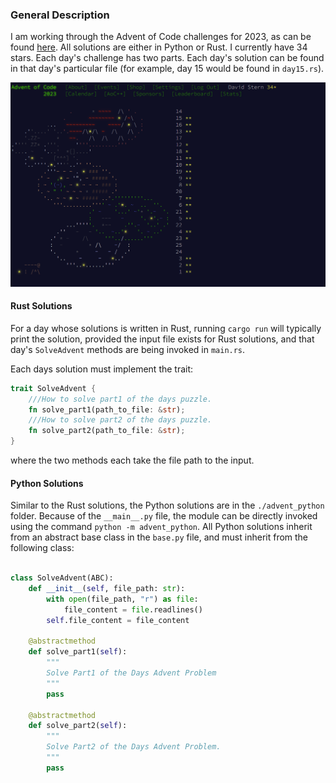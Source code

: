 ### General Description

I am working through the Advent of Code challenges for 2023, as can be found [here](https://adventofcode.com/2023). All solutions are either in Python or Rust. I currently have 34 stars. Each day's challenge has two parts. Each day's solution can be found in that day's particular file (for example, day 15 would be found in `day15.rs`).

![Latest Dashboard](./advent_dashboard.png)

#### Rust Solutions

For a day whose solutions is written in Rust, running `cargo run` will typically print the solution, provided the input file exists for Rust solutions, and that day's `SolveAdvent` methods are being invoked in `main.rs`.

Each days solution must implement the trait:

```Rust
trait SolveAdvent {
    ///How to solve part1 of the days puzzle.
    fn solve_part1(path_to_file: &str);
    ///How to solve part2 of the days puzzle.
    fn solve_part2(path_to_file: &str);
}
```

where the two methods each take the file path to the input.

#### Python Solutions

Similar to the Rust solutions, the Python solutions are in the `./advent_python` folder. Because of the `__main__.py` file,
the module can be directly invoked using the command `python -m advent_python`. All Python solutions inherit from an abstract base class in the `base.py` file, and must inherit from the following class:

```python

class SolveAdvent(ABC):
    def __init__(self, file_path: str):
        with open(file_path, "r") as file:
            file_content = file.readlines()
        self.file_content = file_content

    @abstractmethod
    def solve_part1(self):
        """
        Solve Part1 of the Days Advent Problem
        """
        pass

    @abstractmethod
    def solve_part2(self):
        """
        Solve Part2 of the Days Advent Problem.
        """
        pass
```
